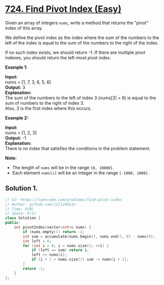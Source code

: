 # [724. Find Pivot Index (Easy)](https://leetcode.com/problems/find-pivot-index/)

Given an array of integers `nums`, write a method that returns the "pivot" index of this array.

We define the pivot index as the index where the sum of the numbers to the left of the index is equal to the sum of the numbers to the right of the index.

If no such index exists, we should return -1. If there are multiple pivot indexes, you should return the left-most pivot index.

**Example 1:**  

**Input:**   
nums = \[1, 7, 3, 6, 5, 6\]  
**Output:** 3  
**Explanation:**   
The sum of the numbers to the left of index 3 (nums\[3\] = 6) is equal to the sum of numbers to the right of index 3.  
Also, 3 is the first index where this occurs.

**Example 2:**  

**Input:**   
nums = \[1, 2, 3\]  
**Output:** -1  
**Explanation:**   
There is no index that satisfies the conditions in the problem statement.

**Note:**

*   The length of `nums` will be in the range `[0, 10000]`.
*   Each element `nums[i]` will be an integer in the range `[-1000, 1000]`.

## Solution 1.

```cpp
// OJ: https://leetcode.com/problems/find-pivot-index
// Author: github.com/lzl124631x
// Time: O(N)
// Space: O(1)
class Solution {
public:
    int pivotIndex(vector<int>& nums) {
        if (nums.empty()) return -1;
        int sum = accumulate(nums.begin(), nums.end(), 0) - nums[0];
        int left = 0;
        for (int i = 0; i < nums.size(); ++i) {
            if (left == sum) return i;
            left += nums[i];
            if (i + 1 < nums.size()) sum -= nums[i + 1];
        }
        return -1;
    }
};
```
